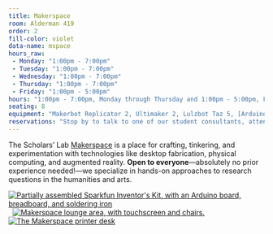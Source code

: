 ```yaml
---
title: Makerspace
room: Alderman 419
order: 2
fill-color: violet
data-name: mspace
hours_raw:
 - Monday: "1:00pm - 7:00pm"
 - Tuesday: "1:00pm - 7:00pm"
 - Wednesday: "1:00pm - 7:00pm"
 - Thursday: "1:00pm - 7:00pm"
 - Friday: "1:00pm - 5:00pm"
hours: "1:00pm - 7:00pm, Monday through Thursday and 1:00pm - 5:00pm, Friday, or by appointment"
seating: 8
equipment: "Makerbot Replicator 2, Ultimaker 2, Lulzbot Taz 5, [Arduinos](https://www.sparkfun.com/products/12001), and a [variety](http://scholarslab.org/makerspace/) of other maker technologies"
reservations: "Stop by to talk to one of our student consultants, attend our maker [workshops](http://www.scholarslab.org/events/), or contact us at [scholarslab@virginia.edu](mailto:scholarslab@virginia.edu) to schedule an appointment with Scholars’ Lab staff to discuss your planned project."
---
```


The Scholars’ Lab [Makerspace](http://scholarslab.org/makerspace/) is a place for crafting, tinkering, and experimentation with technologies like desktop fabrication, physical computing, and augmented reality. <strong>Open to everyone</strong>&mdash;absolutely no prior experience needed!&mdash;we specialize in hands-on approaches to research questions in the humanities and arts.

[![Partially assembled Sparkfun Inventor's Kit, with an Arduino board, breadboard, and soldering iron](http://static.scholarslab.org/wp-content/uploads/2014/09/makerspace7-110x110.jpg)](http://static.scholarslab.org/wp-content/uploads/2014/09/makerspace7.jpg)  [![Makerspace lounge area, with touchscreen and chairs.](http://static.scholarslab.org/wp-content/uploads/2014/05/makerspace31-110x110.jpg)](http://static.scholarslab.org/wp-content/uploads/2014/05/makerspace31.jpg)[![The Makerspace printer desk](http://static.scholarslab.org/wp-content/uploads/2014/05/makerspace4-110x110.jpg)](http://static.scholarslab.org/wp-content/uploads/2014/05/makerspace4.jpg)

<!--

  * **Hours:** 1:00pm - 7:00pm, Monday through Thursday and 1:00pm - 5:00pm, Friday, or by appointment
 	
  * **Size:** seating for 8

  * **Equipment:** Makerbot Replicator 2, Ultimaker 2, Lulzbot Taz 5, [Arduinos](https://www.sparkfun.com/products/12001), and a [variety](http://scholarslab.org/makerspace/) of other maker technologies

  * **Reservations:**  Stop by to talk to one of our student consultants, attend our maker [workshops](http://www.scholarslab.org/events/), or contact us at [scholarslab@virginia.edu](mailto:scholarslab@virginia.edu) to schedule an appointment with Scholars’ Lab staff to discuss your planned project.

-->
